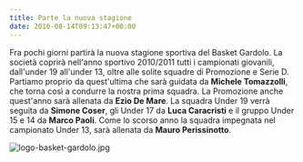 ```yaml
---
title: Parte la nuova stagione
date: 2010-08-14T09:13:47+00:00
---
```

Fra pochi giorni partirà la nuova stagione sportiva del Basket Gardolo. La società coprirà nell'anno sportivo 2010/2011 tutti i campionati giovanili, dall'under 19 all'under 13, oltre alle solite squadre di Promozione e Serie D. Partiamo proprio da quest'ultima che sarà guidata da **Michele Tomazzolli**, che torna così a condurre la nostra prima squadra. La Promozione anche quest'anno sarà allenata da **Ezio De Mare**. La squadra Under 19 verrà seguita da **Simone Coser**, gli Under 17 da **Luca Caracristi** e il gruppo Under 15 e 14 da **Marco Paoli**. Come lo scorso anno la squadra impegnata nel campionato Under 13, sarà allenata da **Mauro Perissinotto**.

![logo-basket-gardolo.jpg](http://www.basketgardolo.it/wp-content/uploads/2009/08/logo-basket-gardolo.jpg)